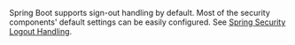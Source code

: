 Spring Boot supports sign-out handling by default. Most of the security components' default settings can be easily configured. See [Spring Security Logout Handling](https://docs.spring.io/spring-security/site/docs/current/reference/html5/#jc-logout).
